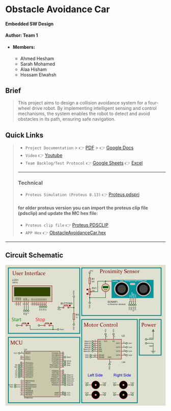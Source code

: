 # Obstacle Avoidance Car
#### Embedded SW Design
#### Author: Team 1
- #### Members:
    - Ahmed Hesham
    - Sarah Mohamed
    - Alaa Hisham
    - Hossam Elwahsh

## Brief
> This project aims to design a collision avoidance system for a four-wheel drive robot. By implementing intelligent sensing and control mechanisms, the system enables the robot to detect and avoid obstacles in its path, ensuring safe navigation.

## Quick Links
> - `Project Documentation`
    >     👉 [PDF](Documents/Obstacle%20Avoidance%20Car%20-%20Team%201.pdf)
    >     👉 [Google Docs](https://docs.google.com/document/d/16uuhubi2graTcfyTHd0PIQihEIsMuAf3cQ7XSO92o3k/edit#)
> - `Video` 👉 [Youtube](https://youtu.be/5b-M8Epj4_I)
> - `Team Backlog/Test Protocol` 👉 [Google Sheets](https://docs.google.com/spreadsheets/d/1zNYQwJDrJ9qqAZZ_Uy99j_71yp0KEJW7-AQn8Z2eghk/edit?usp=sharing) 👉 [Excel](Documents/Obstacle%20Avoidance%20Car%20-%20Team%201.xlsx)
> - ---
> ### Technical
> - `Proteus Simulation (Proteus 8.13)` 👉 [Proteus.pdsprj](Simulation/ObstacleAvoidanceRobot.pdsprj)
> #### for older proteus version you can import the proteus clip file (pdsclip) and update the MC hex file:
> - `Proteus clip file` 👉 [Proteus PDSCLIP](Simulation/sim(for%20old%20versions).pdsclip)
> - `APP Hex` 👉 [ObstacleAvoidanceCar.hex](Simulation/ObstacleAvoidanceCar.hex)



---------

## Circuit Schematic
![CircuitSchematic](Documents/Schematic/ObstacleAvoidanceRobot.jpg)
